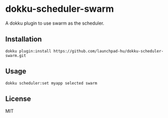 # dokku-scheduler-swarm

A dokku plugin to use swarm as the scheduler.

## Installation

```shell
dokku plugin:install https://github.com/launchpad-hu/dokku-scheduler-swarm.git
```

## Usage

```shell
dokku scheduler:set myapp selected swarm
```

## License

MIT

